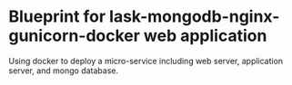 # Blueprint for lask-mongodb-nginx-gunicorn-docker web application
Using docker to deploy a micro-service including web server, application server, and mongo database.
